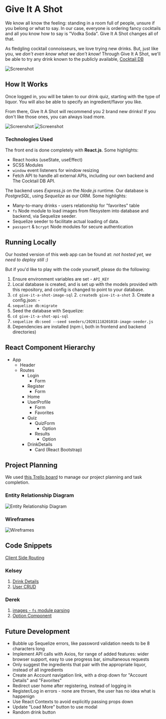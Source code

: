 # Give It A Shot

We know all know the feeling: standing in a room full of people, unsure if you belong or what to say. In our case, everyone is ordering fancy cocktails and all you know how to say is "Vodka Soda". Give It A Shot changes all of that.

As fledgling cocktail connoisseurs, we love trying new drinks. But, just like you, we _don't even know what we don't know!_ Through Give It A Shot, we'll be able to try any drink known to the publicly available, [Cocktail DB](https://www.thecocktaildb.com/)

![Screenshot](images/screenshots/ss1.png)

## How It Works

Once logged in, you will be taken to our drink quiz, starting with the type of liquor. You will also be able to specify an ingredient/flavor you like.

From there, Give It A Shot will recommend you 2 brand new drinks! If you don't like those ones, you can always load more.

![Screenshot](images/screenshots/ss2.png)
![Screenshot](images/screenshots/ss3.png)

### Technologies Used

The front end is done completely with **React.js**. Some highlights:

-   React hooks (useState, useEffect)
-   SCSS Modules
-   `window` event listeners for window resizing
-   Fetch API to handle all external APIs, including our own backend and The Cocktail DB API.

The backend uses _Express.js_ on the _Node.js_ runtime. Our database is _PostgreSQL_, using _Sequelize_ as our ORM. Some highlights:

-   Many-to-many drinks - users relationship for "favorites" table
-   `fs` Node module to load images from filesystem into database and backend, via Sequelize seeder.
-   Sequelize seeder to facilitate actual loading of data.
-   `passport` & `bcrypt` Node modules for secure authentication

## Running Locally

Our hosted version of this web app can be found at: _not hosted yet, we need to deploy still :)_

But if you'd like to play with the code yourself, please do the following:
1. Ensure environment variables are set
\- `API_KEY`
2. Local database is created, and is set up with the models provided with this repository, and config is changed to point to your database.
1. `cd give-it-a-shot-image-sql` 2. `createdb give-it-a-shot` 3. Create a config.json:
\-
4. `sequelize db:migrate`
3. Seed the database with Sequelize:
1. `cd give-it-a-shot-api-sql`
2. `sequelize db:seed --seed seeders/20201118201018-image-seeder.js`
4. Dependencies are installed (npm i, both in frontend and backend directories)

## React Component Hierarchy

-   App
    -   Header
    -   Routes
        -   Login
            -   Form
        -   Register
            -   Form
        -   Home
        -   UserProfile
            -   Form
            -   Favorites
        -   Quiz
            -   QuizForm
                -   Option
            -   Results
                -   Option
        -   DrinkDetails
            -   Card (React Bootstrap)

## Project Planning

We used [this Trello board](https://trello.com/b/eroCMlow/mezcalcoholics) to manage our project planning and task completion.

### Entity Relationship Diagram

![Entity Relationship Diagram](images/ERDv2.jpeg)

### Wireframes

![Wireframes](images/wireframe.png)

## Code Snippets

[Client Side Routing](https://github.com/kelseywhallon/give-it-a-shot/blob/submain/give-it-a-shot-client/src/config/Routes.js)

### Kelsey
1. [Drink Details](give-it-a-shot-client/src/pages/DrinkDetails/DrinkDetails.js)
2. [User CRUD](give-it-a-shot-client/src/pages/UserProfile/UserProfile.js)

### Derek

1.  [images - `fs` module parsing](https://github.com/kelseywhallon/give-it-a-shot/blob/submain/give-it-a-shot-api-sql/data/images.js)
2.  [Option Component](https://github.com/kelseywhallon/give-it-a-shot/blob/submain/give-it-a-shot-client/src/components/Option/Option.js)

## Future Development

-   Bubble up Sequelize errors, like password validation needs to be 8 characters long
-   Implement API calls with Axios, for range of added features: wider browser support, easy to use progress bar, simultaneous requests
-   Only suggest the ingredients that pair with the appropriate liquor, instead of all ingredients
-   Create an Account navigation link, with a drop down for "Account Details" and "Favorites"
-   Redirect user home after registering, instead of logging in
-   Register/Log in errors - none are thrown, the user has no idea what is happenign
-   Use React Contexts to avoid explicitly passing props down
-   Update "Load More" button to use modal
-   Random drink button
